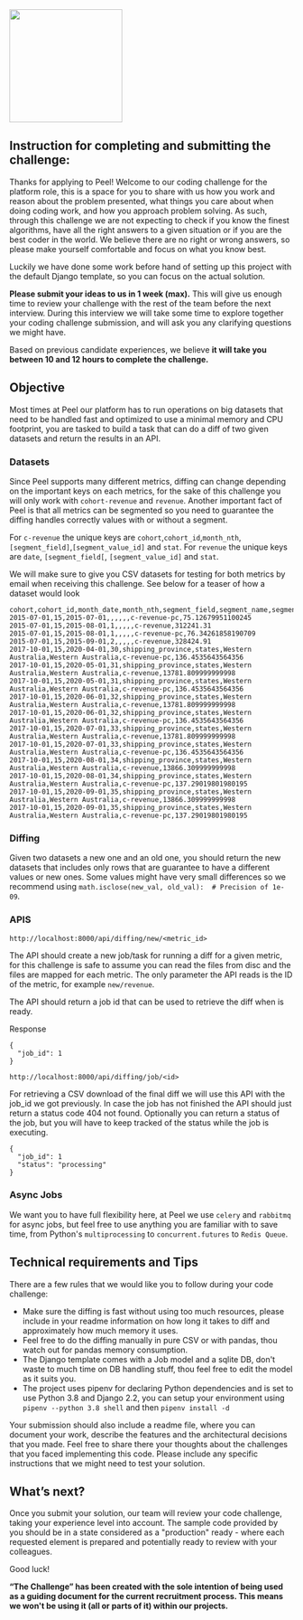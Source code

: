 <img src="https://app.peelinsights.com/cdn/img/peel_black.svg" width=200>

## Instruction for completing and submitting the challenge:

Thanks for applying to Peel! 
Welcome to our coding challenge for the platform role, this is a space for you to share with us how you work and reason about the problem presented, what things you care about when doing coding work, and how you approach problem solving. As such, through this challenge we are not expecting to check if you know the finest algorithms, have all the right answers to a given situation or if you are the best coder in the world. We believe there are no right or wrong answers, so please make yourself comfortable and focus on what you know best.

Luckily we have done some work before hand of setting up this project with the default Django template, so you can focus on the actual solution.

**Please submit your ideas to us in 1 week (max).** This will give us enough time to review your challenge with the rest of the team before the next interview. During this interview we will take some time to explore together your coding challenge submission, and will ask you any clarifying questions we might have.

Based on previous candidate experiences, we believe **it will take you between 10 and 12 hours to complete the challenge.** 

## Objective

Most times at Peel our platform has to run operations on big datasets that need to be handled fast and optimized to use a minimal memory and CPU footprint, you are tasked to build a task that can do a diff of two given datasets and return the results in an API.


### Datasets

Since Peel supports many different metrics, diffing can change depending on the important keys on each metrics, for the sake of this challenge you will only work with `cohort-revenue` and `revenue`. Another important fact of Peel is that all metrics can be segmented so you need to guarantee the diffing handles correctly values with or without a segment.

For `c-revenue` the unique keys are `cohort`,`cohort_id`,`month_nth`,`[segment_field]`,`[segment_value_id]` and `stat`.
For `revenue` the unique keys are `date`, `[segment_field[`, `[segment_value_id]` and `stat`.

We will make sure to give you CSV datasets for testing for both metrics by email when receiving this challenge. See below for a teaser of how a dataset would look

```
cohort,cohort_id,month_date,month_nth,segment_field,segment_name,segment_value,segment_value_id,stat,value
2015-07-01,15,2015-07-01,,,,,,c-revenue-pc,75.12679951100245
2015-07-01,15,2015-08-01,1,,,,,c-revenue,312241.31
2015-07-01,15,2015-08-01,1,,,,,c-revenue-pc,76.34261858190709
2015-07-01,15,2015-09-01,2,,,,,c-revenue,328424.91
2017-10-01,15,2020-04-01,30,shipping_province,states,Western Australia,Western Australia,c-revenue-pc,136.4535643564356
2017-10-01,15,2020-05-01,31,shipping_province,states,Western Australia,Western Australia,c-revenue,13781.809999999998
2017-10-01,15,2020-05-01,31,shipping_province,states,Western Australia,Western Australia,c-revenue-pc,136.4535643564356
2017-10-01,15,2020-06-01,32,shipping_province,states,Western Australia,Western Australia,c-revenue,13781.809999999998
2017-10-01,15,2020-06-01,32,shipping_province,states,Western Australia,Western Australia,c-revenue-pc,136.4535643564356
2017-10-01,15,2020-07-01,33,shipping_province,states,Western Australia,Western Australia,c-revenue,13781.809999999998
2017-10-01,15,2020-07-01,33,shipping_province,states,Western Australia,Western Australia,c-revenue-pc,136.4535643564356
2017-10-01,15,2020-08-01,34,shipping_province,states,Western Australia,Western Australia,c-revenue,13866.309999999998
2017-10-01,15,2020-08-01,34,shipping_province,states,Western Australia,Western Australia,c-revenue-pc,137.29019801980195
2017-10-01,15,2020-09-01,35,shipping_province,states,Western Australia,Western Australia,c-revenue,13866.309999999998
2017-10-01,15,2020-09-01,35,shipping_province,states,Western Australia,Western Australia,c-revenue-pc,137.29019801980195
```


### Diffing

Given two datasets a new one and an old one, you should return the new datasets that includes only rows that are guarantee to have a different values or new ones. Some values might have very small differences so we recommend using `math.isclose(new_val, old_val):  # Precision of 1e-09`. 

### APIS
`http://localhost:8000/api/diffing/new/<metric_id>`

The API should create a new job/task for running a diff for a given metric, for this challenge is safe to assume you can read the files from disc and the files are mapped for each metric. The only parameter the API reads is the ID of the metric, for example `new/revenue`.

The API should return a job id that can be used to retrieve the diff when is ready.

Response
```
{
  "job_id": 1
}
```

`http://localhost:8000/api/diffing/job/<id>`

For retrieving a CSV download of the final diff we will use this API with the job_id we got previously. In case the job has not finished the API should just return a status code 404 not found. Optionally you can return a status of the job, but you will have to keep tracked of the status while the job is executing.

```
{
  "job_id": 1
  "status": "processing"
}
```

### Async Jobs
We want you to have full flexibility here, at Peel we use `celery` and `rabbitmq` for async jobs, but feel free to use anything you are familiar with to save time, from Python's `multiprocessing` to `concurrent.futures` to `Redis Queue`.


## Technical requirements and Tips
There are a few rules that we would like you to follow during your code challenge:
  - Make sure the diffing is fast without using too much resources, please include in your readme information on how long it takes to diff and approximately how much memory it uses.
  - Feel free to do the diffing manually in pure CSV or with pandas, thou watch out for pandas memory consumption.
  - The Django template comes with a Job model and a sqlite DB, don't waste to much time on DB handling stuff, thou feel free to edit the model as it suits you. 
  - The project uses pipenv for declaring Python dependencies and is set to use Python 3.8 and Django 2.2, you can setup your environment using `pipenv --python 3.8 shell` and then `pipenv install -d`


Your submission should also include a readme file, where you can document your work, describe the features and the architectural decisions that you made. Feel free to share there your thoughts about the challenges that you faced implementing this code. Please include any specific instructions that we might need to test your solution.


## What’s next?
Once you submit your solution, our team will review your code challenge, taking your experience level into account. The sample code provided by you should be in a state considered as a "production" ready - where each requested element is prepared and potentially ready to review with your colleagues.


Good luck!

**“The Challenge” has been created with the sole intention of being used as a guiding document for the current recruitment process. This means we won't be using it (all or parts of it) within our projects.**

